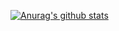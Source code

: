 [![Anurag's github stats](https://github-readme-stats.vercel.app/api?username=Ermaotie)](https://github.com/anuraghazra/github-readme-stats)
